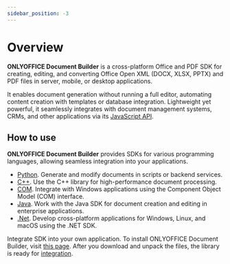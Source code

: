 ```yaml
---
sidebar_position: -3
---
```


# Overview

**ONLYOFFICE Document Builder** is a cross-platform Office and PDF SDK for creating, editing, and converting Office Open XML (DOCX, XLSX, PPTX) and PDF files in server, mobile, or desktop applications.

It enables document generation without running a full editor, automating content creation with templates or database integration. Lightweight yet powerful, it seamlessly integrates with document management systems, CRMs, and other applications via its [JavaScript API](../../../docs/office-api/get-started/overview.md).

## How to use

**ONLYOFFICE Document Builder** provides SDKs for various programming languages, allowing seamless integration into your applications.

- [Python](../builder-framework/Python/Python.md). Generate and modify documents in scripts or backend services.
- [C++](../builder-framework/C++/C++.md). Use the C++ library for high-performance document processing.
- [COM](../builder-framework/COM/COM.md). Integrate with Windows applications using the Component Object Model (COM) interface.
- [Java](../builder-framework/Java/Java.md). Work with the Java SDK for document creation and editing in enterprise applications.
- [.Net](../builder-framework/Net/Net.md). Develop cross-platform applications for Windows, Linux, and macOS using the .NET SDK.

Integrate SDK into your own application. To install ONLYOFFICE Document Builder, visit [this page](./installing.md).
After you download and unpack the files, the library is ready for [integration](../builder-framework/overview.md).
